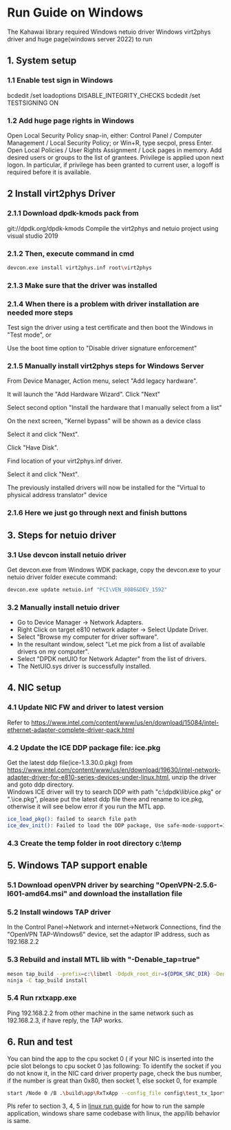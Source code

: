 # Run Guide on Windows

The Kahawai library required Windows netuio driver Windows virt2phys driver and huge page(windows server 2022) to run

## 1. System setup

### 1.1 Enable test sign in Windows

bcdedit /set loadoptions DISABLE_INTEGRITY_CHECKS
bcdedit /set TESTSIGNING ON

### 1.2 Add huge page rights in Windows

Open Local Security Policy snap-in, either:
Control Panel / Computer Management / Local Security Policy;
or Win+R, type secpol, press Enter.
Open Local Policies / User Rights Assignment / Lock pages in memory.
Add desired users or groups to the list of grantees.
Privilege is applied upon next logon. In particular, if privilege has been granted to current user, a logoff is required before it is available.

## 2 Install virt2phys Driver

### 2.1.1 Download dpdk-kmods pack from

git://dpdk.org/dpdk-kmods
Compile the virt2phys and netuio project using visual studio 2019

### 2.1.2 Then, execute command in cmd

```bash
devcon.exe install virt2phys.inf root\virt2phys
```

### 2.1.3 Make sure that the driver was installed

### 2.1.4 When there is a problem with driver installation are needed more steps

Test sign the driver using a test certificate and then boot the Windows in "Test mode", or

Use the boot time option to "Disable driver signature enforcement"

### 2.1.5 Manually install virt2phys steps for Windows Server

From Device Manager, Action menu, select "Add legacy hardware".

It will launch the "Add Hardware Wizard". Click "Next"

Select second option "Install the hardware that I manually select from a list"

On the next screen, "Kernel bypass" will be shown as a device class

Select it and click "Next".

Click "Have Disk".

Find location of your virt2phys.inf driver.

Select it and click "Next".

The previously installed drivers will now be installed for the "Virtual to physical address translator" device

### 2.1.6 Here we just go through next and finish buttons

## 3. Steps for netuio driver

### 3.1 Use devcon install netuio driver

Get devcon.exe from Windows WDK package, copy the devcon.exe to your netuio driver folder
execute command:

```bash
devcon.exe update netuio.inf "PCI\VEN_8086&DEV_1592"
```

### 3.2 Manually install netuio driver

* Go to Device Manager -> Network Adapters.
* Right Click on target e810 network adapter -> Select Update Driver.
* Select "Browse my computer for driver software".
* In the resultant window, select "Let me pick from a list of available drivers on my computer".
* Select "DPDK netUIO for Network Adapter" from the list of drivers.
* The NetUIO.sys driver is successfully installed.

## 4. NIC setup

### 4.1 Update NIC FW and driver to latest version

Refer to <https://www.intel.com/content/www/us/en/download/15084/intel-ethernet-adapter-complete-driver-pack.html>

### 4.2 Update the ICE DDP package file: ice.pkg

Get the latest ddp file(ice-1.3.30.0.pkg) from <https://www.intel.com/content/www/us/en/download/19630/intel-network-adapter-driver-for-e810-series-devices-under-linux.html>, unzip the driver and goto ddp directory.  
Windows ICE driver will try to search DDP with path "c:\dpdk\lib\ice.pkg" or ".\ice.pkg", please put the latest ddp file there and rename to ice.pkg, otherwise it will see below error if you run the MTL app.

```bash
ice_load_pkg(): failed to search file path
ice_dev_init(): Failed to load the DDP package, Use safe-mode-support=1 to enter Safe Mode
```

### 4.3 Create the temp folder in root directory c:\temp

## 5. Windows TAP support enable

### 5.1 Download openVPN driver by searching "OpenVPN-2.5.6-I601-amd64.msi" and download the installation file

### 5.2 Install windows TAP driver

In the Control Panel->Network and internet->Network Connections, find the "OpenVPN TAP-Windows6" device, set the adaptor IP address, such as 192.168.2.2

### 5.3 Rebuild and install MTL lib with "-Denable_tap=true"

```bash
meson tap_build --prefix=c:\libmtl -Ddpdk_root_dir=${DPDK_SRC_DIR} -Denable_tap=true
ninja -C tap_build install
```

### 5.4 Run rxtxapp.exe

Ping 192.168.2.2 from other machine in the same network such as 192.168.2.3, if have reply, the TAP works.

## 6. Run and test

You can bind the app to the cpu socket 0 ( if your NIC is inserted into the pcie slot belongs to cpu socket 0 )as following:
To identify the socket if you do not know it, in the NIC card driver property page, check the bus number, if the number is great than
0x80, then socket 1, else socket 0, for example

```bash
start /Node 0 /B .\build\app\RxTxApp --config_file config\test_tx_1port_1v.json
```

Pls refer to section 3, 4, 5 in [linux run guide](run.md) for how to run the sample application, windows share same codebase with linux, the app/lib behavior is same.
